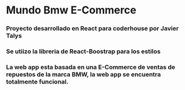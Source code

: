 # Mundo Bmw E-Commerce

### Proyecto desarrollado en React para coderhouse por Javier Talys

### Se utiizo la libreria de React-Boostrap para los estilos

### La web app esta basada en una E-Commerce de ventas de repuestos de la marca BMW, la web app se encuentra totalmente funcional.